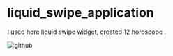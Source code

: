 # liquid_swipe_application

I used here liquid swipe widget, created 12 horoscope .

![github](1.png)
